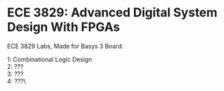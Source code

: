 # ECE 3829: Advanced Digital System Design With FPGAs

ECE 3829 Labs, Made for Basys 3 Board:

1: Combinational Logic Design\
2: ???\
3: ???\
4: ???\
